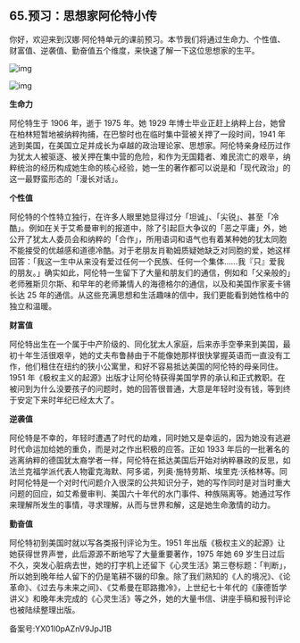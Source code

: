 ## 65.预习：思想家阿伦特小传
你好，欢迎来到汉娜·阿伦特单元的课前预习。本节我们将通过生命力、个性值、财富值、逆袭值、勤奋值五个维度，来快速了解一下这位思想家的生平。


![img](https://pic1.zhimg.com/v2-cd6799640b9f20a0f14ba3a16ee84896.webp)

![img](https://pic3.zhimg.com/v2-355213a718dbe6cb326aa268ee47215b.webp)

**生命力**


阿伦特生于 1906 年，逝于 1975 年。她 1929 年博士毕业正赶上纳粹上台，她曾在柏林短暂地被纳粹拘捕，在巴黎时也在临时集中营被关押了一段时间，1941 年逃到美国，在美国立足并成长为卓越的政治理论家、思想家。阿伦特亲身经历过作为犹太人被驱逐、被关押在集中营的危险，和作为无国籍者、难民流亡的艰辛，纳粹统治的经历构成她生命的核心经验，她一生的著作都可以说是和「现代政治」的这一最野蛮形态的「漫长对话」。


**个性值**


阿伦特的个性特立独行，在许多人眼里她显得过分「坦诚」、「尖锐」、甚至「冷酷」。例如在关于艾希曼审判的报道中，除了引起巨大争议的「恶之平庸」外，她公开了犹太人委员会和纳粹的「合作」，所用语词和语气也有着某种她的犹太同胞不能接受的优越感和道德冷酷。对于老朋友肖勒姆质疑她缺乏对同胞的爱，她这样回答：「我这一生中从来没有爱过任何一个民族、任何一个集体……我『只』爱我的朋友。」确实如此，阿伦特一生留下了大量和朋友们的通信，例如和「父亲般的」老师雅斯贝尔斯、和早年的老师兼情人的海德格尔的通信，以及和美国作家麦卡锡长达 25 年的通信。从这些充满思想和生活趣味的信中，我们更能看到她性格中的独立和温暖。


**财富值**


阿伦特出生在一个属于中产阶级的、同化犹太人家庭，后来赤手空拳来到美国，最初十年生活很艰辛，她的丈夫布鲁赫由于不能像她那样很快掌握英语而一直没有工作，他们租住在纽约的狭小公寓里，和好不容易抵达美国的阿伦特的母亲同住。1951 年《极权主义的起源》出版才让阿伦特获得美国学界的承认和正式教职。在被问到为什么没要孩子的问题时，她的回答很普通，大意是年轻时没有钱，等到终于安定下来时年纪已经太大了。


**逆袭值**


阿伦特是不幸的，年轻时遭遇了时代的劫难，同时她又是幸运的，因为她没有逃避时代命运加给她的重负，而是对之作出积极的应答。正如 1933 年后的一批著名的逃离纳粹的德国犹太裔学者一样，阿伦特在抵达美国后开始对纳粹暴政的反思，如法兰克福学派代表人物霍克海默、阿多诺，列奥·施特劳斯、埃里克·沃格林等。同时阿伦特是一个对时代问题介入很深的公共知识分子，她的写作同时是对当时重大问题的回应，如艾希曼审判、美国六十年代的水门事件、种族隔离等。她通过写作来理解所发生的事情，寻求理解，从而与世界和解，这是她生命激情的动力。


**勤奋值**


阿伦特初到美国时就以写各类报刊评论为生。1951 年出版《极权主义的起源》让她获得世界声誉，此后源源不断地写了大量重要著作，1975 年她 69 岁生日过后不久，突发心脏病去世，她的打字机上还留下《心灵生活》第三卷标题：「判断」，所以她到晚年给人留下的仍是笔耕不辍的印象。除了我们熟知的《人的境况》、《论革命》、《过去与未来之间》、《艾希曼在耶路撒冷》，上世纪七十年代的《康德哲学讲义》和晚年未完成的《心灵生活》等之外，她的大量书信、讲座手稿和报刊评论也被陆续整理出版。


备案号:YX01l0pAZnV9JpJ1B

